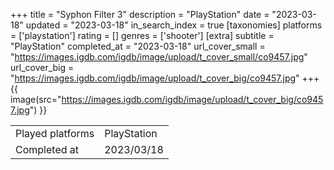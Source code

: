 +++
title = "Syphon Filter 3"
description = "PlayStation"
date = "2023-03-18"
updated = "2023-03-18"
in_search_index = true
[taxonomies]
platforms = ['playstation']
rating = []
genres = ['shooter']
[extra]
subtitle = "PlayStation"
completed_at = "2023-03-18"
url_cover_small = "https://images.igdb.com/igdb/image/upload/t_cover_small/co9457.jpg"
url_cover_big = "https://images.igdb.com/igdb/image/upload/t_cover_big/co9457.jpg"
+++
{{ image(src="https://images.igdb.com/igdb/image/upload/t_cover_big/co9457.jpg") }}

|              |            |
| ------------ | ---------- |
| Played platforms    | PlayStation |
| Completed at | 2023/03/18 |

